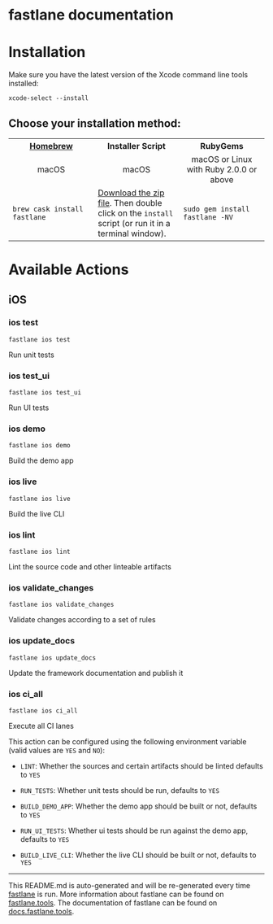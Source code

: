 fastlane documentation
================
# Installation

Make sure you have the latest version of the Xcode command line tools installed:

```
xcode-select --install
```

## Choose your installation method:

<table width="100%" >
<tr>
<th width="33%"><a href="http://brew.sh">Homebrew</a></th>
<th width="33%">Installer Script</th>
<th width="33%">RubyGems</th>
</tr>
<tr>
<td width="33%" align="center">macOS</td>
<td width="33%" align="center">macOS</td>
<td width="33%" align="center">macOS or Linux with Ruby 2.0.0 or above</td>
</tr>
<tr>
<td width="33%"><code>brew cask install fastlane</code></td>
<td width="33%"><a href="https://download.fastlane.tools">Download the zip file</a>. Then double click on the <code>install</code> script (or run it in a terminal window).</td>
<td width="33%"><code>sudo gem install fastlane -NV</code></td>
</tr>
</table>

# Available Actions
## iOS
### ios test
```
fastlane ios test
```
Run unit tests
### ios test_ui
```
fastlane ios test_ui
```
Run UI tests
### ios demo
```
fastlane ios demo
```
Build the demo app
### ios live
```
fastlane ios live
```
Build the live CLI
### ios lint
```
fastlane ios lint
```
Lint the source code and other linteable artifacts
### ios validate_changes
```
fastlane ios validate_changes
```
Validate changes according to a set of rules
### ios update_docs
```
fastlane ios update_docs
```
Update the framework documentation and publish it
### ios ci_all
```
fastlane ios ci_all
```
Execute all CI lanes

This action can be configured using the following environment variable (valid values are `YES` and `NO`):



- `LINT`:           Whether the sources and certain artifacts should be linted defaults to `YES`

- `RUN_TESTS`:      Whether unit tests should be run, defaults to `YES`

- `BUILD_DEMO_APP`: Whether the demo app should be built or not, defaults to `YES`

- `RUN_UI_TESTS`:   Whether ui tests should be run against the demo app, defaults to `YES`

- `BUILD_LIVE_CLI`: Whether the live CLI should be built or not, defaults to `YES`

----

This README.md is auto-generated and will be re-generated every time [fastlane](https://fastlane.tools) is run.
More information about fastlane can be found on [fastlane.tools](https://fastlane.tools).
The documentation of fastlane can be found on [docs.fastlane.tools](https://docs.fastlane.tools).
